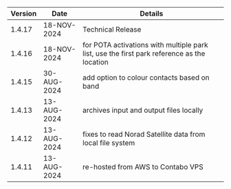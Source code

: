 | Version | Date        | Details                                                                                    |
|---------|-------------|--------------------------------------------------------------------------------------------|
| 1.4.17  | 18-NOV-2024 | Technical Release                                                                          |
| 1.4.16  | 18-NOV-2024 | for POTA activations with multiple park list, use the first park reference as the location |
| 1.4.15  | 30-AUG-2024 | add option to colour contacts based on band                                                |
| 1.4.13  | 13-AUG-2024 | archives input and output files locally                                                    |
| 1.4.12  | 13-AUG-2024 | fixes to read Norad Satellite data from local file system                                  |
| 1.4.11  | 13-AUG-2024 | re-hosted from AWS to Contabo VPS                                                          |
